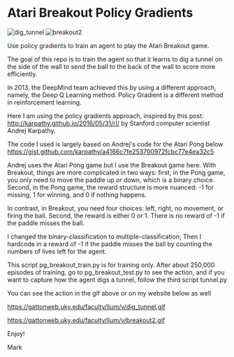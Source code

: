 # Atari Breakout Policy Gradients
![dig_tunnel](https://user-images.githubusercontent.com/50116107/132134465-a45448b8-120e-4928-8901-9d2ec6a54afb.gif)   ![breakout2](https://user-images.githubusercontent.com/50116107/132328577-256d3026-aea9-4897-8d59-b4886308ba65.gif)


Use policy gradients to train an agent to play the Atari Breakout game.


The goal of this repo is to train the agent so that it learns to dig a tunnel on the side
of the wall to send the ball to the back of the wall to score more efficiently.

In 2013, the DeepMind team achieved this by using a different approach, namely,
the Deep Q Learning method. Policy Gradient is a different method in reinforcement learning.

Here I am using the policy gradients approach, inspired by this post:
http://karpathy.github.io/2016/05/31/rl/
by Stanford computer scientist Andrej Karpathy.

The code I used is largely based on Andrej's code for the Atari Pong below
https://gist.github.com/karpathy/a4166c7fe253700972fcbc77e4ea32c5

Andrej uses the Atari Pong game but I use the Breakout game here. 
With Breakout, things are more complicated in two ways: 
first, in the Pong game, you only need to move the 
paddle up or down, which is a binary choice. Second, in the Pong game,
the reward structure is more nuanced: -1 for missing,
1 for winning, and 0 if nothing happens. 

In contrast, in Breakout, you need four choices: left, right, no movement, 
or firing the ball. Second, the reward is either 0 or 1. There is no reward
of -1 if the paddle misses the ball.

I changed the binary-classification to multiple-classification; 
Then I hardcode in a reward of -1 if the paddle misses the ball by counting 
the numbers of lives left for the agent. 

This script pg_breakout_train.py is for training only.
After about 250,000 episodes of training, go to pg_breakout_test.py to see 
the action, and if you want to capture how the agent digs a tunnel, follow the 
third script tunnel.py

You can see the action in the gif above or on my website below as well

https://gattonweb.uky.edu/faculty/lium/v/dig_tunnel.gif

https://gattonweb.uky.edu/faculty/lium/v/breakout2.gif
 
Enjoy!

Mark
